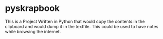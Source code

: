 # pyskrapbook
This is a Project Written in Python that would copy the contents in the clipboard and would dump it in the textfile.
This could be used to have notes while browsing the internet.
